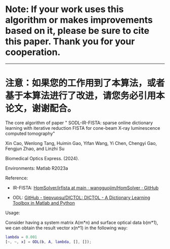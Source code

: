 # Note: If your work uses this algorithm or makes improvements based on it, please be sure to cite this paper. Thank you for your cooperation.

------

# 注意：如果您的工作用到了本算法，或者基于本算法进行了改进，请您务必引用本论文，谢谢配合。

The core algorithm of paper " SODL-IR-FISTA: sparse online dictionary learning with iterative reduction FISTA for cone-beam X-ray luminescence computed tomography"

Xin Cao, Wenlong Tang, Huimin Gao, Yifan Wang, Yi Chen, Chengyi Gao, Fengjun Zhao, and Linzhi Su

Biomedical Optics Express. (2024).

Environments: Matlab R2023a

Reference: 

- IR-FISTA: [HomSolver/irfista at main · wangguojim/HomSolver · GitHub](https://github.com/wangguojim/HomSolver/tree/main/irfista)

- ODL: [GitHub - tiepvupsu/DICTOL: DICTOL - A Dictionary Learning Toolbox in Matlab and Python](https://github.com/tiepvupsu/DICTOL/tree/master)

Usage:

Consider having a system matrix A(m\*n) and surface optical data b(m\*1), we can obtain the result vector x(n\*1) in the following way:

```matlab
lambda = 0.001
[~, ~, x] = ODL(b, A, lambda, [], []); 
```
